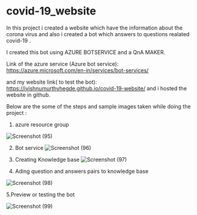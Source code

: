 # covid-19_website

In this project i created a website which have the information about the corona virus and also i created a bot which answers to questions realated covid-19 .

I created this bot using AZURE BOTSERVICE and a QnA MAKER.

Link of the azure service (Azure bot service): https://azure.microsoft.com/en-in/services/bot-services/
 
 and my website link( to test the bot): https://ivishnumurthyhegde.github.io/covid-19-website/
 and i hosted the website in github.
 
 Below are the some of the steps and sample images taken while doing the project :
 1. azure resource group
 
![Screenshot (95)](https://user-images.githubusercontent.com/94776260/161112587-6a695d02-91f6-48e5-b199-eca3f2fc3d1f.png)

2. Bot service
![Screenshot (96)](https://user-images.githubusercontent.com/94776260/161112590-90d5d3d3-1ac1-421b-8e3a-0f1f28f2adb4.png)

3. Creating Knowledge base
![Screenshot (97)](https://user-images.githubusercontent.com/94776260/161112595-b66fb4b1-c4d8-4aa1-8a8d-be2c79e1c1a2.png)

4. Ading question and answers pairs to knowledge base

![Screenshot (98)](https://user-images.githubusercontent.com/94776260/161112598-19f47672-9f19-4c65-92ac-8808fb7e527d.png)

5.Preview or testing the bot

![Screenshot (99)](https://user-images.githubusercontent.com/94776260/161112601-2b09cde0-c7cc-4d94-8144-7f9335a2faa9.png)
